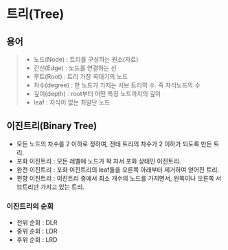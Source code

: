 # 트리(Tree)

## 용어
> - 노드(Node) : 트리를 구성하는 원소(자료)
> - 간선(Edge) : 노드를 연결하는 선
> - 루트(Root) : 트리 가장 꼭대기의 노드
> - 차수(degree) : 한 노드가 가지는 서브 트리의 수. 즉 자식노드의 수
> - 깊이(depth) : root부터 어떤 특정 노드까지의 깊이
> - leaf : 자식이 없는 최말단 노드

## 이진트리(Binary Tree)
- 모든 노드의 차수를 2 이하로 정하여, 전테 트리의 차수가 2 이하가 되도록 만든 트리.
- 포화 이진트리 : 모든 레벨에 노드가 꽉 차서 포화 상태인 이진트리.
- 완전 이진트리 : 포화 이진트리의 leaf들을 오른쪽 아래부터 제거하여 얻어진 트리.
- 편향 이진트리 : 이진트리 중에서 최소 개수의 노드를 가지면서, 왼쪽이나 오른쪽 서브트리만 가지고 있는 트리.

### 이진트리의 순회
- 전위 순회 : DLR
- 중위 순회 : LDR
- 후위 순회 : LRD



